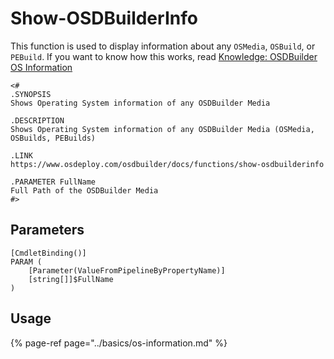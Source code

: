 # Show-OSDBuilderInfo

This function is used to display information about any `OSMedia`, `OSBuild`, or `PEBuild`. If you want to know how this works, read [Knowledge: OSDBuilder OS Information](https://github.com/OSDeploy/GitBook/tree/b3a0aecd45dca9212c45ad9d136ea80419add73b/osdbuilder/docs/articles/OSDBuilder-os-information.md)

```text
<#
.SYNOPSIS
Shows Operating System information of any OSDBuilder Media

.DESCRIPTION
Shows Operating System information of any OSDBuilder Media (OSMedia, OSBuilds, PEBuilds)

.LINK
https://www.osdeploy.com/osdbuilder/docs/functions/show-osdbuilderinfo

.PARAMETER FullName
Full Path of the OSDBuilder Media
#>
```

## Parameters

```text
[CmdletBinding()]
PARAM (
    [Parameter(ValueFromPipelineByPropertyName)]
    [string[]]$FullName
)
```

## Usage

{% page-ref page="../basics/os-information.md" %}

